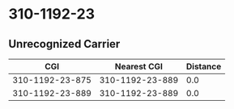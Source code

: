 # 310-1192-23
## Unrecognized Carrier


| CGI | Nearest CGI | Distance |
|-----|-------------|----------|
| 310-1192-23-875 | 310-1192-23-889 | 0.0 |
| 310-1192-23-889 | 310-1192-23-889 | 0.0 |
